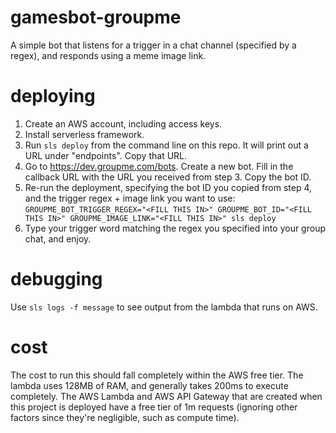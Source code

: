 # gamesbot-groupme
A simple bot that listens for a trigger in a chat channel (specified by a regex), and responds using a meme image link.

# deploying
1. Create an AWS account, including access keys.
2. Install serverless framework.
3. Run `sls deploy` from the command line on this repo. It will print out a URL under "endpoints". Copy that URL.
4. Go to https://dev.groupme.com/bots. Create a new bot. Fill in the callback URL with the URL you received from step 3. Copy the bot ID.
5. Re-run the deployment, specifying the bot ID you copied from step 4, and the trigger regex + image link you want to use: `GROUPME_BOT_TRIGGER_REGEX="<FILL THIS IN>" GROUPME_BOT_ID="<FILL THIS IN>" GROUPME_IMAGE_LINK="<FILL THIS IN>" sls deploy`
6. Type your trigger word matching the regex you specified into your group chat, and enjoy.

# debugging
Use `sls logs -f message` to see output from the lambda that runs on AWS.

# cost
The cost to run this should fall completely within the AWS free tier. The lambda uses 128MB of RAM, and generally takes 200ms to execute completely.
The AWS Lambda and AWS API Gateway that are created when this project is deployed have a free tier of 1m requests (ignoring other factors since
they're negligible, such as compute time).
